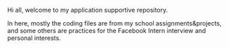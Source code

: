 Hi all, welcome to my application supportive repository.

In here, mostly the coding files are from my school assignments&projects, and some others are practices for the Facebook Intern interview and personal interests.

